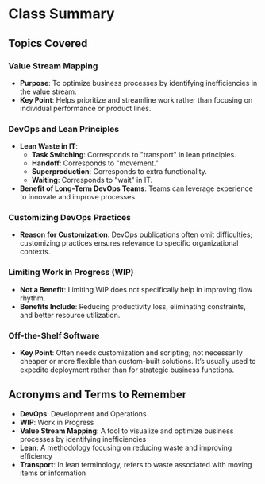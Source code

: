 # Class Summary

## Topics Covered

### Value Stream Mapping
- **Purpose**: To optimize business processes by identifying inefficiencies in the value stream.
- **Key Point**: Helps prioritize and streamline work rather than focusing on individual performance or product lines.

### DevOps and Lean Principles
- **Lean Waste in IT**: 
  - **Task Switching**: Corresponds to "transport" in lean principles.
  - **Handoff**: Corresponds to "movement."
  - **Superproduction**: Corresponds to extra functionality.
  - **Waiting**: Corresponds to "wait" in IT.
- **Benefit of Long-Term DevOps Teams**: Teams can leverage experience to innovate and improve processes.

### Customizing DevOps Practices
- **Reason for Customization**: DevOps publications often omit difficulties; customizing practices ensures relevance to specific organizational contexts.

### Limiting Work in Progress (WIP)
- **Not a Benefit**: Limiting WIP does not specifically help in improving flow rhythm.
- **Benefits Include**: Reducing productivity loss, eliminating constraints, and better resource utilization.

### Off-the-Shelf Software
- **Key Point**: Often needs customization and scripting; not necessarily cheaper or more flexible than custom-built solutions. It’s usually used to expedite deployment rather than for strategic business functions.

## Acronyms and Terms to Remember

- **DevOps**: Development and Operations
- **WIP**: Work in Progress
- **Value Stream Mapping**: A tool to visualize and optimize business processes by identifying inefficiencies
- **Lean**: A methodology focusing on reducing waste and improving efficiency
- **Transport**: In lean terminology, refers to waste associated with moving items or information

